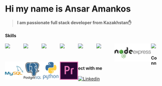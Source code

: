 # Hi my name is Ansar Amankos


> **I am passionate full stack developer from Kazakhstan✋**


#### Skills
<img align='left' width='60rem' src="https://cdn.jsdelivr.net/gh/devicons/devicon/icons/html5/html5-original.svg" />
<img align='left' width='60rem' src="https://cdn.jsdelivr.net/gh/devicons/devicon/icons/css3/css3-original.svg" />
<img align='left' width='60rem' src="https://cdn.jsdelivr.net/gh/devicons/devicon/icons/javascript/javascript-original.svg" />
<img align='left' width='60rem' src="https://cdn.jsdelivr.net/gh/devicons/devicon/icons/typescript/typescript-original.svg" />
<img align='left' width='60rem' src="https://cdn.jsdelivr.net/gh/devicons/devicon/icons/react/react-original.svg" />
<img align='left' width='60rem' src="https://cdn.jsdelivr.net/gh/devicons/devicon/icons/redux/redux-original.svg" />
<img align='left' width='60rem' src="https://github.com/devicons/devicon/blob/v2.16.0/icons/nodejs/nodejs-original-wordmark.svg" />
<img align='left' width='60rem' src="https://github.com/devicons/devicon/blob/v2.16.0/icons/express/express-original-wordmark.svg" />
<img align='left' width='60rem' src="https://github.com/devicons/devicon/blob/v2.16.0/icons/mysql/mysql-original-wordmark.svg" />
<img align='left' width='60rem' src="https://github.com/devicons/devicon/blob/v2.16.0/icons/postgresql/postgresql-original-wordmark.svg" />
<img align='left' width='60rem' src="https://github.com/devicons/devicon/blob/v2.16.0/icons/python/python-original-wordmark.svg" />
<img align='left' width='60rem' src="https://github.com/devicons/devicon/blob/v2.16.0/icons/premierepro/premierepro-original.svg" />
<img width='60rem' src="https://cdn.jsdelivr.net/gh/devicons/devicon/icons/sass/sass-original.svg" />

#### Connect with me
<div>
  <a href="https://www.linkedin.com/in/ansar-amankos-865b7b287/">
    <img src="https://img.shields.io/badge/Linkedin-0077B5?style=for-the-badge&logo=linkedin" alt="Linkedin"/>
  </a>
</div>
